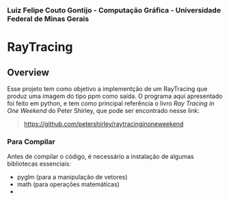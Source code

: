 ### Luiz Felipe Couto Gontijo - Computação Gráfica - Universidade Federal de Minas Gerais
# RayTracing
## Overview
Esse projeto tem como objetivo a implementção de um RayTracing que produz uma imagem do tipo ppm como saída. O programa aqui apresentado foi feito em python, e tem como principal referência  o livro *Ray Tracing in One Weekend* do Peter Shirley, que pode ser encontrado nesse link:
>  https://github.com/petershirley/raytracinginoneweekend

### Para Compilar
Antes de compilar o código, é necessário a instalação de algumas bibliotecas essenciais:
* pyglm (para a manipulação de vetores)
* math (para operações matemáticas)
* 

